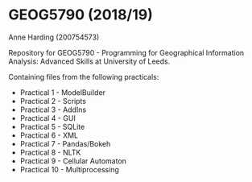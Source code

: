 # GEOG5790 (2018/19)
Anne Harding (200754573)

Repository for GEOG5790 - Programming for Geographical Information Analysis: Advanced Skills at University of Leeds.

Containing files from the following practicals:
- Practical 1 - ModelBuilder
- Practical 2 - Scripts
- Practical 3 - AddIns
- Practical 4 - GUI
- Practical 5 - SQLite 
- Practical 6 - XML
- Practical 7 - Pandas/Bokeh
- Practical 8 - NLTK
- Practical 9 - Cellular Automaton
- Practical 10 - Multiprocessing
